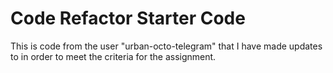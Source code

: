 # Code Refactor Starter Code
This is code from the user "urban-octo-telegram" that I have made updates to in order to meet the criteria for the assignment. 